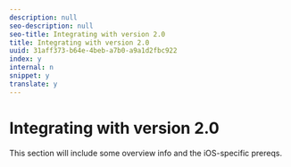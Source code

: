 ```yaml
---
description: null
seo-description: null
seo-title: Integrating with version 2.0
title: Integrating with version 2.0
uuid: 31aff373-b64e-4beb-a7b0-a9a1d2fbc922
index: y
internal: n
snippet: y
translate: y
---
```


# Integrating with version 2.0

This section will include some overview info and the iOS-specific prereqs.
